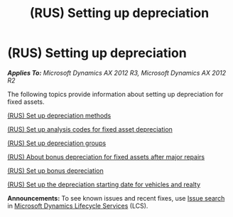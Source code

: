 ﻿---
title: (RUS) Setting up depreciation
TOCTitle: (RUS) Setting up depreciation
ms:assetid: e62840bb-04ee-4a93-a025-de645b088b86
ms:mtpsurl: https://technet.microsoft.com/en-us/library/JJ711713(v=AX.60)
ms:contentKeyID: 49388036
ms.date: 04/18/2014
mtps_version: v=AX.60
---

# (RUS) Setting up depreciation 


_**Applies To:** Microsoft Dynamics AX 2012 R3, Microsoft Dynamics AX 2012 R2_

The following topics provide information about setting up depreciation for fixed assets.

[(RUS) Set up depreciation methods](rus-set-up-depreciation-methods.md)

[(RUS) Set up analysis codes for fixed asset depreciation](rus-set-up-analysis-codes-for-fixed-asset-depreciation.md)

[(RUS) Set up depreciation groups](rus-set-up-depreciation-groups.md)

[(RUS) About bonus depreciation for fixed assets after major repairs](rus-about-bonus-depreciation-for-fixed-assets-after-major-repairs.md)

[(RUS) Set up bonus depreciation](rus-set-up-bonus-depreciation.md)

[(RUS) Set up the depreciation starting date for vehicles and realty](rus-set-up-the-depreciation-starting-date-for-vehicles-and-realty.md)

  
**Announcements:** To see known issues and recent fixes, use [Issue search](http://go.microsoft.com/fwlink/?linkid=389258) in [Microsoft Dynamics Lifecycle Services](http://go.microsoft.com/fwlink/?linkid=306505) (LCS).

